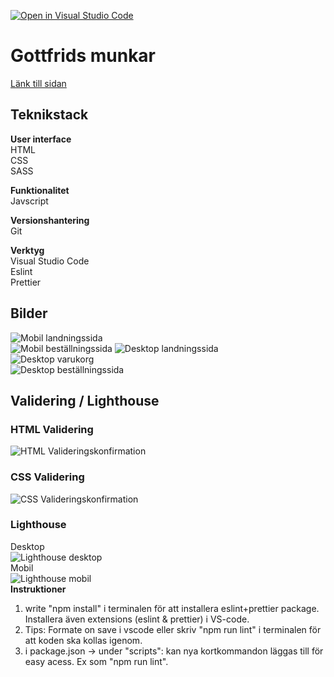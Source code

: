 [![Open in Visual Studio Code](https://classroom.github.com/assets/open-in-vscode-c66648af7eb3fe8bc4f294546bfd86ef473780cde1dea487d3c4ff354943c9ae.svg)](https://classroom.github.com/online_ide?assignment_repo_id=9231674&assignment_repo_type=AssignmentRepo)

# **Gottfrids munkar**

[Länk till sidan](https://www.example.com)

## **Teknikstack**

**User interface**  
HTML  
CSS  
SASS

**Funktionalitet**  
Javscript

**Versionshantering**  
Git

**Verktyg**  
Visual Studio Code  
Eslint  
Prettier

## **Bilder**

![Mobil landningssida](screenshots/firefox/mobile/Screenshot%202022-12-02%20at%2015-22-29%20Gottfrids%20Munkar.png)  
![Mobil beställningssida](screenshots/firefox/mobile/Screenshot%202022-12-02%20at%2015-22-48%20Gottfrids%20Munkar.png)
![Desktop landningssida](screenshots/firefox/desktop/Screenshot%202022-12-02%20at%2015-23-49%20Gottfrids%20Munkar.png)  
![Desktop varukorg](screenshots/firefox/desktop/Screenshot%202022-12-02%20at%2015-24-00%20Gottfrids%20Munkar.png)  
![Desktop beställningssida](screenshots/firefox/desktop/Screenshot%202022-12-02%20at%2015-24-19%20Gottfrids%20Munkar.png)

## **Validering / Lighthouse**

### HTML Validering

![HTML Valideringskonfirmation](screenshots/validations/validatedhtml.png)

### CSS Validering

![CSS Valideringskonfirmation](screenshots/validations/validatedcss.png)

### Lighthouse

Desktop  
![Lighthouse desktop](screenshots/validations/lighthousedesktop.png)  
Mobil  
![Lighthouse mobil](screenshots/validations/lighthousemobile.png)  
**Instruktioner**

1. write "npm install" i terminalen för att installera eslint+prettier package. Installera även extensions (eslint & prettier) i VS-code.
2. Tips: Formate on save i vscode eller skriv "npm run lint" i terminalen för att koden ska kollas igenom.
3. i package.json -> under "scripts": kan nya kortkommandon läggas till för easy acess. Ex som "npm run lint".
